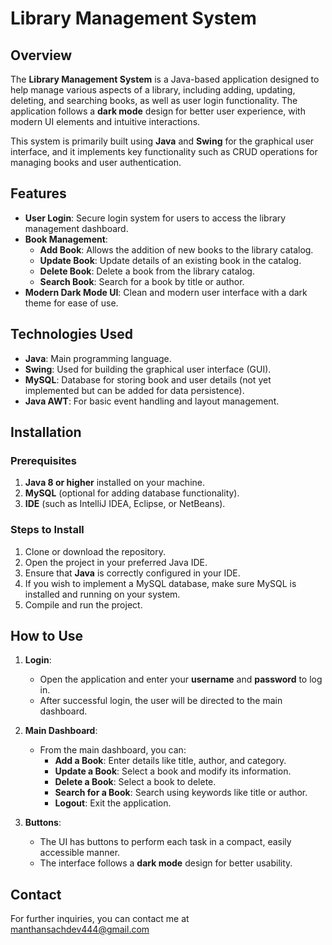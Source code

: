 # Library Management System

## Overview

The **Library Management System** is a Java-based application designed to help manage various aspects of a library, including adding, updating, deleting, and searching books, as well as user login functionality. The application follows a **dark mode** design for better user experience, with modern UI elements and intuitive interactions.

This system is primarily built using **Java** and **Swing** for the graphical user interface, and it implements key functionality such as CRUD operations for managing books and user authentication.

## Features

- **User Login**: Secure login system for users to access the library management dashboard.
- **Book Management**:
  - **Add Book**: Allows the addition of new books to the library catalog.
  - **Update Book**: Update details of an existing book in the catalog.
  - **Delete Book**: Delete a book from the library catalog.
  - **Search Book**: Search for a book by title or author.
- **Modern Dark Mode UI**: Clean and modern user interface with a dark theme for ease of use.

## Technologies Used

- **Java**: Main programming language.
- **Swing**: Used for building the graphical user interface (GUI).
- **MySQL**: Database for storing book and user details (not yet implemented but can be added for data persistence).
- **Java AWT**: For basic event handling and layout management.
  
## Installation

### Prerequisites

1. **Java 8 or higher** installed on your machine.
2. **MySQL** (optional for adding database functionality).
3. **IDE** (such as IntelliJ IDEA, Eclipse, or NetBeans).

### Steps to Install

1. Clone or download the repository.
2. Open the project in your preferred Java IDE.
3. Ensure that **Java** is correctly configured in your IDE.
4. If you wish to implement a MySQL database, make sure MySQL is installed and running on your system.
5. Compile and run the project.

## How to Use

1. **Login**:
   - Open the application and enter your **username** and **password** to log in.
   - After successful login, the user will be directed to the main dashboard.

2. **Main Dashboard**:
   - From the main dashboard, you can:
     - **Add a Book**: Enter details like title, author, and category.
     - **Update a Book**: Select a book and modify its information.
     - **Delete a Book**: Select a book to delete.
     - **Search for a Book**: Search using keywords like title or author.
     - **Logout**: Exit the application.

3. **Buttons**:
   - The UI has buttons to perform each task in a compact, easily accessible manner.
   - The interface follows a **dark mode** design for better usability.


## Contact

For further inquiries, you can contact me at manthansachdev444@gmail.com

